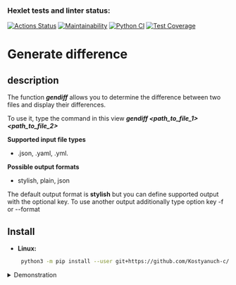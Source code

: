 ### Hexlet tests and linter status:

[![Actions Status](https://github.com/Kostyanuch-c/python-project-50/actions/workflows/hexlet-check.yml/badge.svg)](https://github.com/Kostyanuch-c/python-project-50/actions) [![Maintainability](https://api.codeclimate.com/v1/badges/ef2aa50640cef183ef11/maintainability)](https://codeclimate.com/github/Kostyanuch-c/python-project-50/maintainability) [![Python CI](https://github.com/Kostyanuch-c/python-project-50/actions/workflows/pyci.yml/badge.svg)](https://github.com/Kostyanuch-c/python-project-50/actions/workflows/pyci.yml) [![Test Coverage](https://api.codeclimate.com/v1/badges/ef2aa50640cef183ef11/test_coverage)](https://codeclimate.com/github/Kostyanuch-c/python-project-50/test_coverage)


# Generate difference 
## description

The function ***gendiff*** allows you to determine the difference between two files
and display their differences. 

To use it, type the command in this view
***gendiff <path_to_file_1> <path_to_file_2>***

**Supported input file types**
* .json, .yaml, .yml.

**Possible output formats** 
* stylish, plain, json
 
The default output format is **stylish** but you can define supported output with the optional key.
To use another output additionally type option key -f or --format


## Install
+ **Linux:**
 
  ```bash
   python3 -m pip install --user git+https://github.com/Kostyanuch-c/python-project-50.git
  ```
   
   

<details>

<summary>Demonstration</summary>

![json_test](https://github.com/Kostyanuch-c/python-project-50/assets/98832310/a8e10d7b-6b42-4ddc-90f3-3058f3d76e2c)

</details>